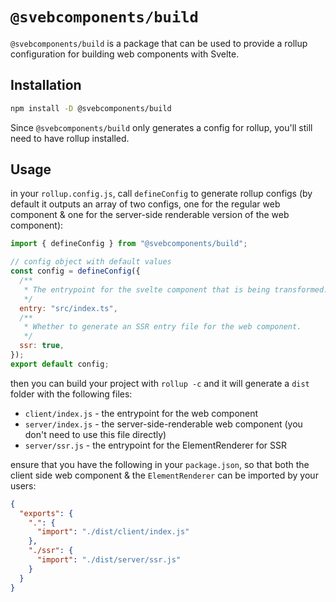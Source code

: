 # `@svebcomponents/build`

`@svebcomponents/build` is a package that can be used to provide a rollup configuration for building web components with Svelte.

## Installation

```bash
npm install -D @svebcomponents/build
```

Since `@svebcomponents/build` only generates a config for rollup, you'll still need to have rollup installed.

## Usage

in your `rollup.config.js`, call `defineConfig` to generate rollup configs (by default it outputs an array of two configs, one for the regular web component & one for the server-side renderable version of the web component):

```js
import { defineConfig } from "@svebcomponents/build";

// config object with default values
const config = defineConfig({
  /**
   * The entrypoint for the svelte component that is being transformed.
   */
  entry: "src/index.ts",
  /**
   * Whether to generate an SSR entry file for the web component.
   */
  ssr: true,
});
export default config;
```

then you can build your project with `rollup -c` and it will generate a `dist` folder with the following files:

- `client/index.js` - the entrypoint for the web component
- `server/index.js` - the server-side-renderable web component (you don't need to use this file directly)
- `server/ssr.js` - the entrypoint for the ElementRenderer for SSR

ensure that you have the following in your `package.json`, so that both the client side web component & the `ElementRenderer` can be imported by your users:

```json
{
  "exports": {
    ".": {
      "import": "./dist/client/index.js"
    },
    "./ssr": {
      "import": "./dist/server/ssr.js"
    }
  }
}
```
